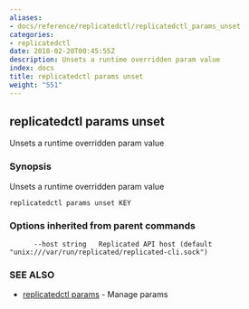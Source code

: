```yaml
---
aliases:
- docs/reference/replicatedctl/replicatedctl_params_unset
categories:
- replicatedctl
date: 2018-02-20T00:45:55Z
description: Unsets a runtime overridden param value
index: docs
title: replicatedctl params unset
weight: "551"
---
```


## replicatedctl params unset

Unsets a runtime overridden param value

### Synopsis


Unsets a runtime overridden param value

```
replicatedctl params unset KEY
```

### Options inherited from parent commands

```
      --host string   Replicated API host (default "unix:///var/run/replicated/replicated-cli.sock")
```

### SEE ALSO
* [replicatedctl params](/api/replicatedctl/replicatedctl_params/)	 - Manage params

